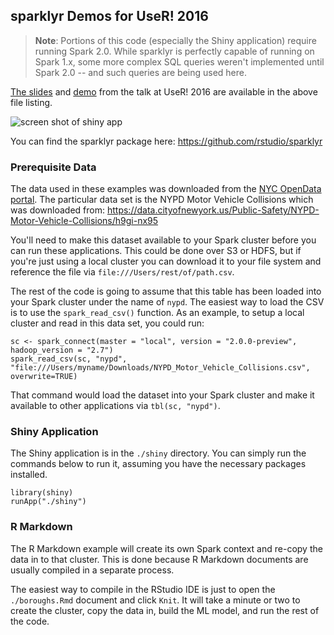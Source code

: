 
## sparklyr Demos for UseR! 2016

> **Note**: Portions of this code (especially the Shiny application) require running Spark 2.0. While sparklyr is perfectly capable of running on Spark 1.x, some more complex SQL queries weren't implemented until Spark 2.0 -- and such queries are being used here.

[The slides](https://github.com/trestletech/user2016-sparklyr/raw/master/sparklyr-user2016.pdf) and [demo](https://github.com/trestletech/user2016-sparklyr/blob/master/demo.R) from the talk at UseR! 2016 are available in the above file listing.

![screen shot of shiny app](https://github.com/trestletech/user2016-sparklyr/blob/master/images/screenshot.png?raw=true)

You can find the sparklyr package here: https://github.com/rstudio/sparklyr

### Prerequisite Data

The data used in these examples was downloaded from the [NYC OpenData portal](https://data.cityofnewyork.us/). The particular data set is the NYPD Motor Vehicle Collisions which was downloaded from: https://data.cityofnewyork.us/Public-Safety/NYPD-Motor-Vehicle-Collisions/h9gi-nx95

You'll need to make this dataset available to your Spark cluster before you can run these applications. This could be done over S3 or HDFS, but if you're just using a local cluster you can download it to your file system and reference the file via `file:///Users/rest/of/path.csv`.

The rest of the code is going to assume that this table has been loaded into your Spark cluster under the name of `nypd`. The easiest way to load the CSV is to use the `spark_read_csv()` function. As an example, to setup a local cluster and read in this data set, you could run:

```
sc <- spark_connect(master = "local", version = "2.0.0-preview", hadoop_version = "2.7")
spark_read_csv(sc, "nypd", "file:///Users/myname/Downloads/NYPD_Motor_Vehicle_Collisions.csv", overwrite=TRUE)
```

That command would load the dataset into your Spark cluster and make it available to other applications via `tbl(sc, "nypd")`.

### Shiny Application

The Shiny application is in the `./shiny` directory. You can simply run the commands below to run it, assuming you have the necessary packages installed.

```
library(shiny)
runApp("./shiny")
```

### R Markdown

The R Markdown example will create its own Spark context and re-copy the data in to that cluster. This is done because R Markdown documents are usually compiled in a separate process.

The easiest way to compile in the RStudio IDE is just to open the `./boroughs.Rmd` document and click `Knit`. It will take a minute or two to create the cluster, copy the data in, build the ML model, and run the rest of the code.
